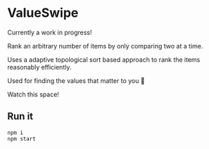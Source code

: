 # ValueSwipe

Currently a work in progress!

Rank an arbitrary number of items by only comparing two at a time.

Uses a adaptive topological sort based approach to rank the items reasonably efficiently.

Used for finding the values that matter to you 🍃

Watch this space!

## Run it

```
npm i
npm start
```
